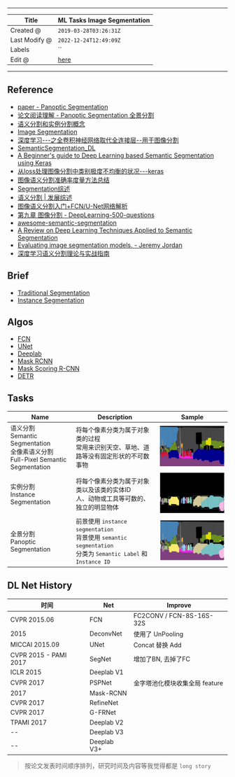 -----

| Title         | ML Tasks Image Segmentation                           |
| ------------- | ----------------------------------------------------- |
| Created @     | `2019-03-28T03:26:31Z`                                |
| Last Modify @ | `2022-12-24T12:49:09Z`                                |
| Labels        | \`\`                                                  |
| Edit @        | [here](https://github.com/junxnone/aiwiki/issues/159) |

-----

## Reference

  - [paper - Panoptic
    Segmentation](https://arxiv.org/pdf/1801.00868.pdf)
  - [论文阅读理解 - Panoptic Segmentation
    全景分割](https://blog.csdn.net/zziahgf/article/details/79063398)
  - [语义分割和实例分割概念](https://blog.csdn.net/yql_617540298/article/details/83143182)
  - [Image
    Segmentation](https://blog.csdn.net/weixin_38208741/article/details/80474813)
  - [深度学习---之全卷积神经网络取代全连接层--用于图像分割](https://blog.csdn.net/zxyhhjs2017/article/details/78603332)
  - [SemanticSegmentation\_DL](https://github.com/tangzhenyu/SemanticSegmentation_DL)
  - [A Beginner's guide to Deep Learning based Semantic Segmentation
    using
    Keras](https://divamgupta.com/image-segmentation/2019/06/06/deep-learning-semantic-segmentation-keras.html)
  - [从loss处理图像分割中类别极度不均衡的状况---keras](https://blog.csdn.net/m0_37477175/article/details/83004746)
  - [图像语义分割准确率度量方法总结](https://zhuanlan.zhihu.com/p/38236530)
  - [Segmentation综述](https://www.cnblogs.com/kk17/p/10017224.html)
  - [语义分割 | 发展综述](https://zhuanlan.zhihu.com/p/37618829)
  - [图像语义分割入门+FCN/U-Net网络解析](https://zhuanlan.zhihu.com/p/31428783)
  - [第九章 图像分割 -
    DeepLearning-500-questions](https://github.com/scutan90/DeepLearning-500-questions/blob/master/ch09_%E5%9B%BE%E5%83%8F%E5%88%86%E5%89%B2/%E7%AC%AC%E4%B9%9D%E7%AB%A0_%E5%9B%BE%E5%83%8F%E5%88%86%E5%89%B2.md)
  - [awesome-semantic-segmentation](https://github.com/mrgloom/awesome-semantic-segmentation)
  - [A Review on Deep Learning Techniques Applied to Semantic
    Segmentation](https://arxiv.org/pdf/1704.06857.pdf)
  - [Evaluating image segmentation models. - Jeremy
    Jordan](https://www.jeremyjordan.me/evaluating-image-segmentation-models/)
  - [深度学习语义分割理论与实战指南](https://github.com/luwill/Semantic-Segmentation-Guide)

## Brief

  - [Traditional Segmentation](/Traditional_Image_Segmentation)
  - [Instance Segmentation](/Instance_Segmentation)

## Algos

  - [FCN](/FCN)
  - [UNet](/UNet)
  - [Deeplab](/Deeplab)
  - [Mask RCNN](/Mask_RCNN)
  - [Mask Scoring R-CNN](/Mask_Scoring_RCNN)
  - [DETR](/DETR)

## Tasks

| Name                                                                            | Description                                                                                            | Sample                                                       |
| ------------------------------------------------------------------------------- | ------------------------------------------------------------------------------------------------------ | ------------------------------------------------------------ |
| 语义分割 <br>Semantic Segmentation <br>全像素语义分割 <br>Full-Pixel Semantic Segmentation | 将每个像素分类为属于对象类的过程<br>常用来识别天空、草地、道路等没有固定形状的不可数事物                                                         | ![image](media/fb150d32aa0ffcd863df07b4a03f78a175b98c00.png) |
| 实例分割 <br>Instance Segmentation                                                  | 将每个像素分类为属于对象类以及该类的实体ID <br>人、动物或工具等可数的、独立的明显物体                                                         | ![image](media/170759b5cec28aef24131eda68ed91ef717df27f.png) |
| 全景分割 <br>Panoptic Segmentation                                                  | 前景使用 `instance segmentation`<br>背景使用 `semantic segmentation` <br> 分类为 `Semantic Label` 和 `Instance ID` | ![image](media/8d1948b260f2652f722374f57541a3f6e6dac237.png) |

## DL Net History

| 时间                    | Net         | Improve                  |
| --------------------- | ----------- | ------------------------ |
| CVPR 2015.06          | FCN         | FC2CONV / FCN-8S-16S-32S |
| 2015                  | DeconvNet   | 使用了 UnPooling            |
| MICCAI 2015.09        | UNet        | Concat 替换 Add            |
| CVPR 2015 - PAMI 2017 | SegNet      | 增加了BN, 去掉了FC             |
| ICLR 2015             | Deeplab V1  |                          |
| CVPR 2017             | PSPNet      | 金字塔池化模块收集全局 feature      |
| 2017                  | Mask-RCNN   |                          |
| CVPR 2017             | RefineNet   |                          |
| CVPR 2017             | G-FRNet     |                          |
| TPAMI 2017            | Deeplab V2  |                          |
| \--                   | Deeplab V3  |                          |
| \--                   | Deeplab V3+ |                          |

> 按论文发表时间顺序排列，研究时间及内容等我觉得都是 `long story`
